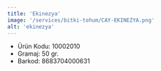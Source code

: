 ```yaml
---
title: 'Ekinezya'
image: '/services/bitki-tohum/CAY-EKINEZYA.png'
alt: 'ekinezya'
---
```


* Ürün Kodu: 10002010 
* Gramaj: 50 gr. 
* Barkod: 8683704000631